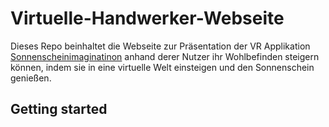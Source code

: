 # Virtuelle-Handwerker-Webseite

Dieses Repo beinhaltet die Webseite zur Präsentation der VR Applikation [Sonnenscheinimaginatinon](https://git.informatik.uni-hamburg.de/2pieper/mcipraktikum24_virtuelle-handwerker) anhand derer Nutzer ihr Wohlbefinden steigern können, indem sie in eine virtuelle Welt einsteigen und den Sonnenschein genießen.

## Getting started

